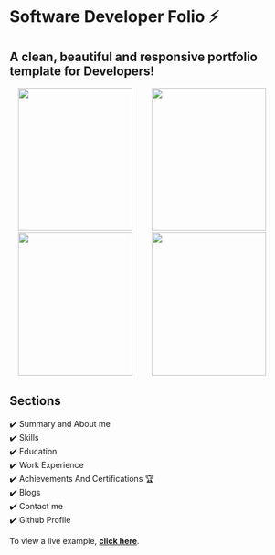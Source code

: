# Software Developer Folio ⚡️
## A clean, beautiful and responsive portfolio template for Developers!



<p float="left" margin="5">
  <img src="https://user-images.githubusercontent.com/59998576/101877400-f45f4080-3bb3-11eb-9e98-f1d5a1ed7e03.png" width="200" height="250"  hspace="15"/>
  <img src="https://user-images.githubusercontent.com/59998576/101877501-1b1d7700-3bb4-11eb-9101-e2c5a8a49c42.png" width="200" height="250"  hspace="15"/>
  <img src="https://user-images.githubusercontent.com/59998576/101877693-6df72e80-3bb4-11eb-9bf3-2c0946b13313.png" width="200"  height="250" hspace="15"/>
  <img src="https://user-images.githubusercontent.com/59998576/101877851-a991f880-3bb4-11eb-96b4-0544c9f071e9.png" width="200"  height="250" hspace="15"/>
</p>



## Sections
✔️ Summary and About me\
✔️ Skills\
✔️ Education\
✔️ Work Experience\
✔️ Achievements And Certifications 🏆\
✔️ Blogs\
✔️ Contact me\
✔️ Github Profile

To view a live example, **[click here](https://silly-shockley-8737b1.netlify.app/)**.
